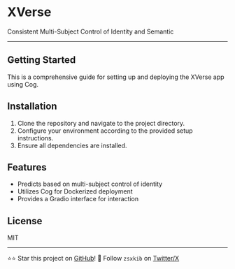 # XVerse

Consistent Multi-Subject Control of Identity and Semantic

---

## Getting Started

This is a comprehensive guide for setting up and deploying the XVerse app using Cog.

## Installation

1. Clone the repository and navigate to the project directory.
2. Configure your environment according to the provided setup instructions.
3. Ensure all dependencies are installed.

## Features

- Predicts based on multi-subject control of identity
- Utilizes Cog for Dockerized deployment
- Provides a Gradio interface for interaction

## License

MIT

---

⭐⭐ Star this project on [GitHub](https://github.com/zsxkib/cog-XVerse)!
👋 Follow `zsxkib` on [Twitter/X](https://twitter.com/zsakib_)
